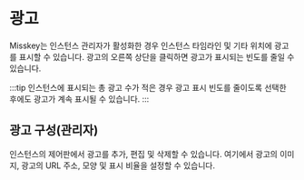 # 광고
Misskey는 인스턴스 관리자가 활성화한 경우 인스턴스 타임라인 및 기타 위치에 광고를 표시할 수 있습니다.
광고의 오른쪽 상단을 클릭하면 광고가 표시되는 빈도를 줄일 수 있습니다.

:::tip
인스턴스에 표시되는 총 광고 수가 적은 경우 광고 표시 빈도를 줄이도록 선택한 후에도 광고가 계속 표시될 수 있습니다.
:::

## 광고 구성(관리자)
인스턴스의 제어판에서 광고를 추가, 편집 및 삭제할 수 있습니다.
여기에서 광고의 이미지, 광고의 URL 주소, 모양 및 표시 비율을 설정할 수 있습니다.
